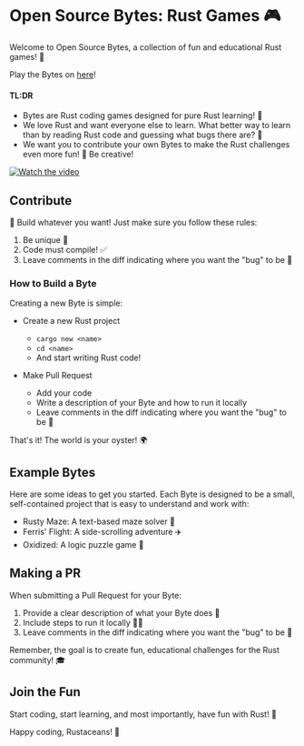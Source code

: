 # Open Source Bytes: Rust Games 🎮

Welcome to Open Source Bytes, a collection of fun and educational Rust games! 🦀

Play the Bytes on [here](https://coreyja.com/bytes)!

#### TL:DR
- Bytes are Rust coding games designed for pure Rust learning! 🚀
- We love Rust and want everyone else to learn. What better way to learn than by reading Rust code and guessing what bugs there are? 🐛
- We want you to contribute your own Bytes to make the Rust challenges even more fun! 🤝 Be creative! 

[![Watch the video](https://img.youtube.com/vi/aiTte9mmPGQ/0.jpg)](https://www.youtube.com/watch?v=aiTte9mmPGQ&t=209s)

## Contribute

🤝 Build whatever you want! Just make sure you follow these rules:

1. Be unique 🌟
2. Code must compile! ✅
3. Leave comments in the diff indicating where you want the "bug" to be 🐞

### How to Build a Byte

Creating a new Byte is simple: 
- Create a new Rust project
    - `cargo new <name>`
    - `cd <name>`
    - And start writing Rust code!

- Make Pull Request
    - Add your code
    - Write a description of your Byte and how to run it locally
    - Leave comments in the diff indicating where you want the "bug" to be 🐞

That's it! The world is your oyster! 🌍

## Example Bytes

Here are some ideas to get you started. Each Byte is designed to be a small, self-contained project that is easy to understand and work with:

- Rusty Maze: A text-based maze solver 🧭
- Ferris' Flight: A side-scrolling adventure ✈️
- Oxidized: A logic puzzle game 🧩

## Making a PR

When submitting a Pull Request for your Byte:

1. Provide a clear description of what your Byte does 📝
2. Include steps to run it locally 🏃‍♂️
3. Leave comments in the diff indicating where you want the "bug" to be 🐞

Remember, the goal is to create fun, educational challenges for the Rust community! 🎓

## Join the Fun

Start coding, start learning, and most importantly, have fun with Rust! 🎊

Happy coding, Rustaceans! 🦀